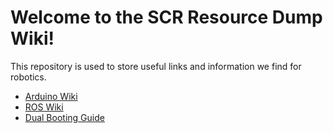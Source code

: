 # Welcome to the SCR Resource Dump Wiki!

This repository is used to store useful links and information we find for robotics.

* [Arduino Wiki](arduino/README.md)
* [ROS Wiki](ros/README.md)
* [Dual Booting Guide](linux/README.md)